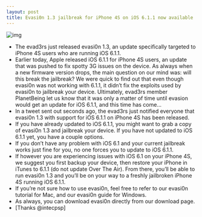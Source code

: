 ```yaml
---
layout: post
title: Evasi0n 1.3 jailbreak for iPhone 4S on iOS 6.1.1 now available
---
```

![img](http://media.idownloadblog.com/wp-content/uploads/2013/02/evasi0n-download.png)
* The evad3rs just released evasi0n 1.3, an update specifically targeted to iPhone 4S users who are running iOS 6.1.1.
* Earlier today, Apple released iOS 6.1.1 for iPhone 4S users, an update that was pushed to fix spotty 3G issues on the device. As always when a new firmware version drops, the main question on our mind was: will this break the jailbreak? We were quick to find out that even though evasi0n was not working with 6.1.1, it didn’t fix the exploits used by evasi0n to jailbreak your device. Ultimately, evad3rs member PlanetBeing let us know that it was only a matter of time until evasion would get an update for iOS 6.1.1, and this time has come…
* In a tweet sent out seconds ago, the evad3rs just notified everyone that evasi0n 1.3 with support for iOS 6.1.1 on iPhone 4S has been released.
* If you have already updated to iOS 6.1.1, you might want to grab a copy of evasi0n 1.3 and jailbreak your device. If you have not updated to iOS 6.1.1 yet, you have a couple options.
* If you don’t have any problem with iOS 6.1 and your current jailbreak works just fine for you, no one forces you to update to iOS 6.1.1.
* If however you are experiencing issues with iOS 6.1 on your iPhone 4S, we suggest you first backup your device, then restore your iPhone in iTunes to 6.1.1 (do not update Over The Air). From there, you’ll be able to run evasi0n 1.3 and you’ll be on your way to a freshly jailbroken iPhone 4S running iOS 6.1.1.
* If you’re not sure how to use evasi0n, feel free to refer to our evasi0n tutorial for Mac, and our evasi0n guide for Windows.
* As always, you can download evasi0n directly from our download page.
* [Thanks @intecpsp]

